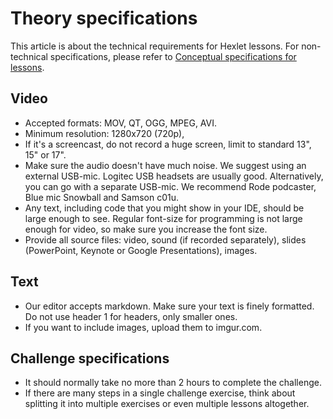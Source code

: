 # Theory specifications

This article is about the technical requirements for Hexlet lessons. For non-technical specifications, please refer to [Conceptual specifications for lessons](conceptual-specifications.md).

## Video

* Accepted formats: MOV, QT, OGG, MPEG, AVI.
* Minimum resolution: 1280x720 (720p),﻿
* If it's a screencast, do not record a huge screen, limit to standard 13", 15" or 17".
* Make sure the audio doesn't have much noise. We suggest using an external USB-mic. Logitec USB headsets are usually good. Alternatively, you can go with a separate USB-mic. We recommend Rode podcaster, Blue mic Snowball and Samson c01u﻿.
* Any text, including code that you might show in your IDE, should be large enough to see. Regular font-size for programming is not large enough for video, so make sure you increase the font size.
* Provide all source files: video, sound (if recorded separately), slides (PowerPoint, Keynote or Google Presentations), images.

## Text

* Our editor accepts markdown. Make sure your text is finely formatted. Do not use header 1 for headers, only smaller ones.
* If you want to include images, upload them to imgur.com.

## Challenge specifications

* It should normally take no more than 2 hours to complete the challenge.
* If there are many steps in a single challenge exercise, think about splitting it into multiple exercises or even multiple lessons altogether.